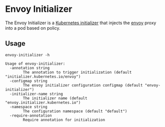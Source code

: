 # Envoy Initializer

The Envoy Initializer is a [Kubernetes initializer](https://kubernetes.io/docs/admin/extensible-admission-controllers/#what-are-initializers) that injects the [envoy](https://lyft.github.io/envoy) proxy into a pod based on policy.

## Usage

```
envoy-initializer -h
```
```
Usage of envoy-initializer:
  -annotation string
    	The annotation to trigger initialization (default "initializer.kubernetes.io/envoy")
  -configmap string
    	The envoy initializer configuration configmap (default "envoy-initializer")
  -initializer-name string
    	The initializer name (default "envoy.initializer.kubernetes.io")
  -namespace string
    	The configuration namespace (default "default")
  -require-annotation
    	Require annotation for initialization
```
